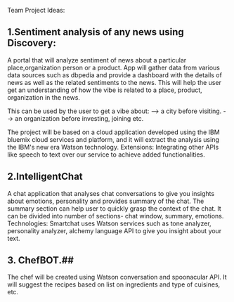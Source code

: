 Team Project Ideas:

## 1.Sentiment analysis of any news using Discovery: ##
A portal that will analyze sentiment of news about a particular place,organization person or a product. App will gather data from various data sources such as dbpedia and provide a dashboard with the details of news as well as the related sentiments to the news. This will help the user get an understanding of how the vibe is related to a place, product, organization in the news.

This can be used by the user to get a vibe about:
--> a city before visiting.
--> an organization before investing, joining etc.

The project will be based on a cloud application developed using the IBM bluemix cloud services and platform, and it will extract the analysis using the IBM's new era Watson technology.
Extensions: Integrating other APIs like speech to text over our service to achieve added functionalities.

## 2.IntelligentChat ##
A chat application that analyses chat conversations to give you insights about emotions, personality and provides summary of the chat. The summary section can help user to quickly grasp the context of the chat. It can be divided into number of sections- chat window, summary, emotions.
Technologies: Smartchat uses Watson services such as tone analyzer, personality analyzer, alchemy language API to give you insight about your text.

## 3. ChefBOT.##
The chef will be created using Watson conversation and spoonacular API. It will suggest the recipes based on list on ingredients and type of cuisines, etc.
